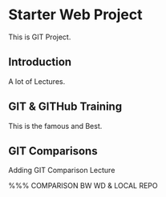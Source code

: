 # Starter Web Project
This is GIT Project.

## Introduction
A lot of Lectures.

## GIT & GITHub Training
This is the famous and Best.

## GIT Comparisons
Adding GIT Comparison Lecture

%%% COMPARISON BW WD & LOCAL REPO